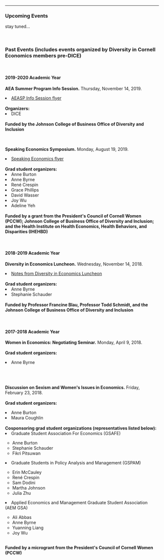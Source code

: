
---

<!--
layout: page
title: Events
description: Upcoming and past events organized by Diversity in Cornell Economics members
---
-->

<!--[click here for the most recent version of the paper]({{ BASE_PATH}}/pages/working_papers/sample-working-paper.pdf)-->


<!-- Note: this is how to write a comment in HTML. Everything in here won't show up on your webpage.-->

<!--
To increase the size of the title, use fewer # in front of the paper title.
To decrease the size of the title, use more #. 
To remove the italics, remove the * before and after the description
To remove the underline from the title, remove the <u> tags (<u> and </u>)
-->



<html lang="en">
  <head>
    <meta charset="utf-8">
    <meta name="description" content="Events">
  
  </head>

        

<div class="page-header">
  <h3>Upcoming Events </h3>
</div>

<div class="row-fluid">
  <div class="span12">
    stay tuned...
   
   <br/>
   <br/>
   <br/>

<div class="page-header">
<h3>Past Events (includes events organized by Diversity in Cornell Economics members pre-DICE)</h3>
</div>

<br/>


<div class="page-header">
<h4>2019-2020 Academic Year</h4>
</div>

<strong>AEA Summer Program Info Session.</strong> Thursday, November 14, 2019.
<li><a href="{{ BASE_PATH }}/assets/AEASP_info_session_cornell.pdf">AEASP Info Session flyer</a></li>
<br/>
<strong>Organizers:</strong>
<li>DICE</li>

<br/>	
<strong>Funded by the Johnson College of Business Office of Diversity and Inclusion</strong>

<br/>
<br/>
<br/>

<strong>Speaking Economics Symposium.</strong> Monday, August 19, 2019.
<li><a href="{{ BASE_PATH }}/assets/Speaking Economics.pdf">Speaking Economics flyer</a></li>
<br/>
<strong>Grad student organizers:</strong>
<li>Anne Burton</li>
<li>Anne Byrne</li>
<li>Ren&eacute; Crespin</li>
<li>Grace Phillips</li>
<li>David Wasser</li>
<li>Joy Wu</li>
<li>Adeline Yeh</li>
<br/>
<strong>Funded by a grant from the President's Council of Cornell Women (PCCW); Johnson College of Business Office of Diversity and Inclusion; and the Health Institute on Health Economics, Health Behaviors, and Disparities (IHEHBD)</strong>
<br/>
<br/>
<br/>

<div class="page-header">
<h4>2018-2019 Academic Year</h4>
</div>

<strong>Diversity in Economics Luncheon.</strong> Wednesday, November 14, 2018.
<li><a href="{{ BASE_PATH}}/assets/Diversity Luncheon Notes.pdf">Notes from Diversity in Economics Luncheon</a></li>
<br/>
<strong>Grad student organizers:</strong>
<li>Anne Byrne</li>
<li>Stephanie Schauder</li>
<br/>	
<strong>Funded by Professor Francine Blau, Professor Todd Schmidt, and the Johnson College of Business Office of Diversity and Inclusion</strong>

<br/>
<br/>
<br/>

<div class="page-header">
<h4>2017-2018 Academic Year</h4>
</div>

<strong>Women in Economics: Negotiating Seminar.</strong> Monday, April 9, 2018.
<br/>
<br/>
<strong>Grad student organizers:</strong>
<li>Anne Byrne</li>

<br/>
<br/>
<br/>

<strong>Discussion on Sexism and Women's Issues in Economics.</strong> Friday, February 23, 2018.
<br/>
<br/>
<strong>Grad student organizers:</strong>
<li>Anne Burton</li>
<li>Maura Coughlin</li>
<br/>
<strong>Cosponsoring grad student organizations (representatives listed below):</strong>
<li>Graduate Student Association For Economics (GSAFE)</li>
	<ul type="circle">
	<li>Anne Burton</li>
	<li>Stephanie Schauder</li>
	<li>Fikri Pitsuwan</li>
	</ul>
<li>Graduate Students in Policy Analysis and Management (GSPAM)</li>
	<ul type="circle">
	<li>Erin McCauley</li>
	<li>Ren&eacute; Crespin</li>
	<li>Sam Dodini</li>
	<li>Martha Johnson</li>
	<li>Julia Zhu</li>
	</ul>
<li>Applied Economics and Management Graduate Student Association (AEM GSA)</li>
	<ul type="circle">
	<li>Ali Abbas</li>
	<li>Anne Byrne</li>
	<li>Yuanning Liang</li>
	<li>Joy Wu</li>
	</ul>

<br/>	
<strong>Funded by a microgrant from the President's Council of Cornell Women (PCCW)</strong>

<br/>
<br/>
<br/>


  </div>
</div>


<br/>
<br/>
<br/>

     
  <span id="lastModified"></span>

  

    
</html>